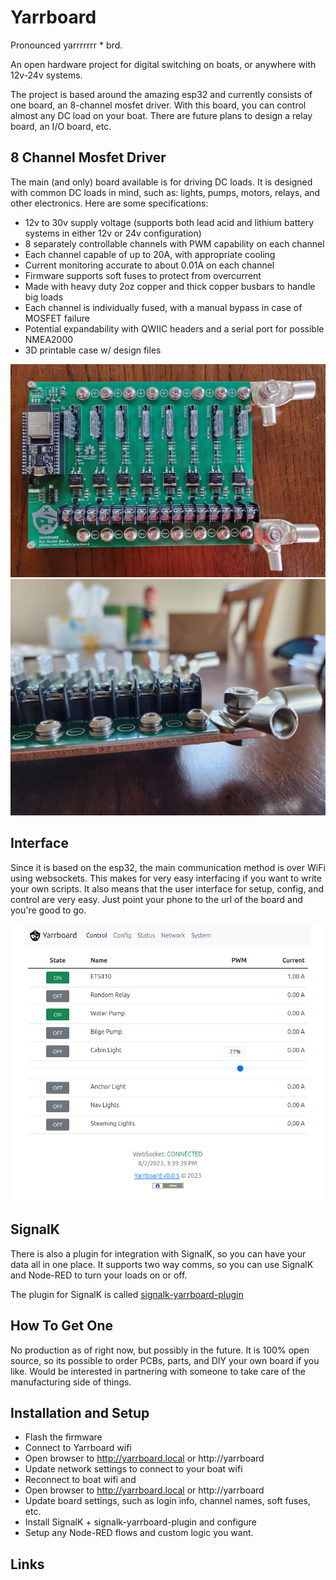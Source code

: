 # Yarrboard

Pronounced yarrrrrrr * brd.

An open hardware project for digital switching on boats, or anywhere with 12v-24v systems.

The project is based around the amazing esp32 and currently consists of one board, an 8-channel mosfet driver.  With this board, you can control almost any DC load on your boat. There are future plans to design a relay board, an I/O board, etc.

## 8 Channel Mosfet Driver

The main (and only) board available is for driving DC loads.  It is designed with common DC loads in mind, such as: lights, pumps, motors, relays, and other electronics.  Here are some specifications:

* 12v to 30v supply voltage (supports both lead acid and lithium battery systems in either 12v or 24v configuration)
* 8 separately controllable channels with PWM capability on each channel
* Each channel capable of up to 20A, with appropriate cooling
* Current monitoring accurate to about 0.01A on each channel
* Firmware supports soft fuses to protect from overcurrent
* Made with heavy duty 2oz copper and thick copper busbars to handle big loads
* Each channel is individually fused, with a manual bypass in case of MOSFET failure
* Potential expandability with QWIIC headers and a serial port for possible NMEA2000
* 3D printable case w/ design files

![Image of 8 channel mosfet driver](/assets/images/8ch-mosfet-driver.jpg)
![Closeup of 8 channel mosfet driver](/assets/images/8ch-mosfet-driver-closeup.jpg)

## Interface

Since it is based on the esp32, the main communication method is over WiFi using websockets.  This makes for very easy interfacing if you want to write your own scripts.  It also means that the user interface for setup, config, and control are very easy.  Just point your phone to the url of the board and you're good to go.

![Screenshot of UI](/assets/images/ui-screenshot.png)

## SignalK

There is also a plugin for integration with SignalK, so you can have your data all in one place.  It supports two way comms, so you can use SignalK and Node-RED to turn your loads on or off.

The plugin for SignalK is called [signalk-yarrboard-plugin](https://github.com/hoeken/signalk-yarrboard-plugin)

## How To Get One

No production as of right now, but possibly in the future.  It is 100% open source, so its possible to order PCBs, parts, and DIY your own board if you like.  Would be interested in partnering with someone to take care of the manufacturing side of things.

## Installation and Setup

* Flash the firmware
* Connect to Yarrboard wifi
* Open browser to http://yarrboard.local or http://yarrboard
* Update network settings to connect to your boat wifi
* Reconnect to boat wifi and 
* Open browser to http://yarrboard.local or http://yarrboard
* Update board settings, such as login info, channel names, soft fuses, etc.
* Install SignalK + signalk-yarrboard-plugin and configure
* Setup any Node-RED flows and custom logic you want.

## Links
